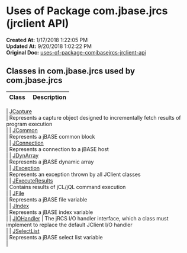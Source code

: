 # Uses of Package com.jbase.jrcs (jrclient API)

**Created At:** 1/17/2018 1:22:05 PM  
**Updated At:** 9/20/2018 1:02:22 PM  
**Original Doc:** [uses-of-package-comjbasejrcs-jrclient-api](https://docs.jbase.com/jrcs/uses-of-package-comjbasejrcs-jrclient-api)  


## Classes in com.jbase.jrcs used by com.jbase.jrcs


| Class<br> |  Description<br> |
| --- | --- |

| [JCapture](com_jbase_jrcs_jcapture)<br> | Represents a capture object designed to incrementally fetch results of program execution<br> |
| [JCommon](com_jbase_jrcs_jcommon)<br> | Represents a jBASE common block<br> |
| [JConnection](com_jbase_jrcs_jconnection)<br> | Represents a connection to a jBASE host<br> |
| [JDynArray](com_jbase_jrcs_jdynarray)<br> | Represents a jBASE dynamic array<br> |
| [JException](com_jbase_jrcs_jexception)<br> | Represents an exception thrown by all JClient classes<br> |
| [JExecuteResults](com_jbase_jrcs_JExecuteResults)<br> | Contains results of jCL/jQL command execution<br> |
| [JFile](com_jbase_jrcs_jfile)<br> | Represents a jBASE file variable<br> |
| [JIndex](com_jbase_jrcs_JIndex)<br> | Represents a jBASE index variable<br> |
| [JIOHandler](com_jbase_jrcs_JIOHandler) | The jRCS I/O handler interface, which a class must implement to replace the default JClient I/O handler<br> |
| [JSelectList](com_jbase_jrcs_jselectlist)<br> | Represents a jBASE select list variable<br> |

